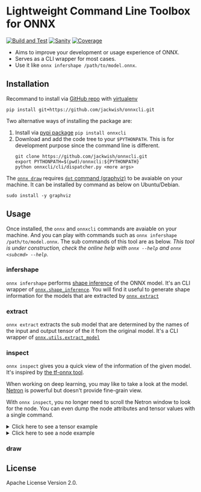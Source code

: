 Lightweight Command Line Toolbox for ONNX
=========================================

[![Build and Test](https://github.com/jackwish/onnxcli/workflows/Build%20and%20Test/badge.svg)](https://github.com/jackwish/onnxcli/actions?query=workflow%3A%22Build+and+Test%22)
[![Sanity](https://github.com/jackwish/onnxcli/workflows/Sanity/badge.svg)](https://github.com/jackwish/onnxcli/actions?query=workflow%3ASanity)
[![Coverage](https://codecov.io/gh/jackwish/onnxcli/branch/master/graph/badge.svg)](https://codecov.io/gh/jackwish/onnxcli)


* Aims to improve your development or usage experience of ONNX.
* Serves as a CLI wrapper for most cases.
* Use it like `onnx infershape /path/to/model.onnx`.


## Installation

Recommand to install via [GitHub repo][github] with [virtualenv](https://virtualenv.pypa.io)
```
pip install git+https://github.com/jackwish/onnxcli.git
```

Two alternative ways of installing the package are:
1. Install via [pypi package][pypi] `pip install onnxcli`
2. Download and add the code tree to your `$PYTHONPATH`. This is for development purpose since the command line is different.
    ```
    git clone https://github.com/jackwish/onnxcli.git
    export PYTHONPATH=$(pwd)/onnxcli:${PYTHONPATH}
    python onnxcli/cli/dispatcher.py <more args>
    ```

The [`onnx draw`](#draw) requires [`dot` command (graphviz)](https://graphviz.org/) to be avaiable on your machine.
It can be installed by command as below on Ubuntu/Debian.
```
sudo install -y graphviz
```


## Usage

Once installed, the `onnx` and `onnxcli` commands are avaiable on your machine.
And you can play with commands such as `onnx infershape /path/to/model.onnx`.
The sub commands of this tool are as below.
_This tool is under construction, check the online help with `onnx --help` and `onnx <subcmd> --help`._

### infershape

`onnx infershape` performs [shape inference](https://github.com/onnx/onnx/blob/master/docs/ShapeInference.md) of the ONNX model.
It's an CLI wrapper of [`onnx.shape_inference`](https://github.com/onnx/onnx/blob/master/docs/PythonAPIOverview.md#running-shape-inference-on-an-onnx-model).
You will find it useful to generate shape information for the models that are extracted by [`onnx extract`](#extract)

### extract

`onnx extract` extracts the sub model that are determined by the names of the input and output tensor of the it from the original model.
It's a CLI wrapper of [`onnx.utils.extract_model`](https://github.com/onnx/onnx/blob/master/docs/PythonAPIOverview.md#extracting-sub-model-with-inputs-outputs-tensor-names)

### inspect

`onnx inspect` gives you a quick view of the information of the given model.
It's inspired by [the tf-onnx tool](https://github.com/onnx/tensorflow-onnx/blob/master/tools/dump-onnx.py).

When working on deep learning, you may like to take a look at the model.
[Netron](https://github.com/lutzroeder/netron) is powerful but doesn't provide fine-grain view.

With `onnx inspect`, you no longer need to scroll the Netron window to look for the node.
You can even dump the node attributes and tensor values with a single command.

<details><summary>Click here to see a tensor example</summary>
<pre><code>
$ onnx inspect ./assets/tests/conv.float32.onnx --tensor --names Conv2D_bias --detail

Inpect of model ./assets/tests/conv.float32.onnx
  Graph name: 9
  Graph inputs: 1
  Graph outputs: 1
  Nodes in total: 1
  ValueInfo in total: 2
  Initializers in total: 2
  Sparse Initializers in total: 0
  Quantization in total: 0

Tensor information:
  Initializer "Conv2D_bias": type FLOAT, shape [16],
    float data: [0.4517577290534973, -0.014192663133144379, 0.2946248948574066, -0.9742919206619263, -1.2975586652755737, 0.7223454117774963, 0.7835700511932373, 1.7674627304077148, 1.7242872714996338, 1.1230682134628296, -0.2902531623840332, 0.2627834975719452, 1.0175092220306396, 0.5643373131752014, -0.8244842290878296, 1.2169424295425415]
</code></pre>
</details>

<details><summary>Click here to see a node example</summary>
<pre><code>
$ onnx inspect ./assets/tests/conv.float32.onnx --node --indices 0 --detail

Inpect of model ./assets/tests/conv.float32.onnx
  Graph name: 9
  Graph inputs: 1
  Graph outputs: 1
  Nodes in total: 1
  ValueInfo in total: 2
  Initializers in total: 2
  Sparse Initializers in total: 0
  Quantization in total: 0

Node information:
  Node "output": type "Conv", inputs "['input', 'Variable/read', 'Conv2D_bias']", outputs "['output']"
    attributes: [name: "dilations"
ints: 1
ints: 1
type: INTS
, name: "group"
i: 1
type: INT
, name: "kernel_shape"
ints: 3
ints: 3
type: INTS
, name: "pads"
ints: 1
ints: 1
ints: 1
ints: 1
type: INTS
, name: "strides"
ints: 1
ints: 1
type: INTS
]
</code></pre>
</details>


### draw

## License

Apache License Version 2.0.


[pypi]: https://pypi.org/project/onnxcli
[github]: https://github.com/jackwish/onnxcli
